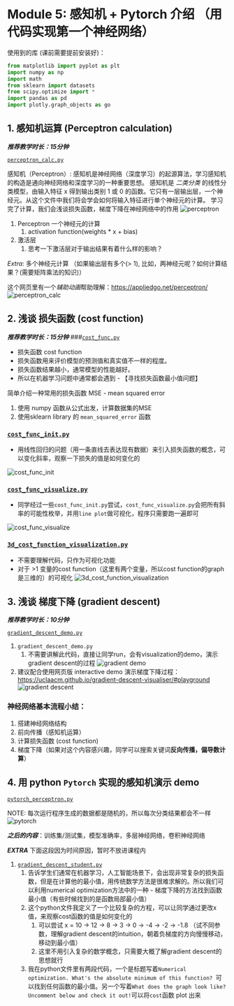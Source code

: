 # Module 5: 感知机 + Pytorch 介绍 （用代码实现第一个神经网络）


使用到的库 (课前需要提前安装好)：
```python
from matplotlib import pyplot as plt
import numpy as np
import math
from sklearn import datasets
from scipy.optimize import *
import pandas as pd
import plotly.graph_objects as go
```

## 1. 感知机运算 (Perceptron calculation)
***推荐教学时长：15分钟***

[`perceptron_calc.py`](/Module5/perceptron_calc.py)

感知机（Perceptron）: 感知机是神经网络（深度学习）的起源算法，学习感知机的构造是通向神经网络和深度学习的一种重要思想。
感知机是 *二类分类* 的线性分类模型，由输入特征 x 得到输出类别 1 或 0 的函数。它只有一层输出层，一个神经元。从这个文件中我们将会学会如何将输入特征进行单个神经元的计算。
学习完了计算，我们会浅谈损失函数，梯度下降在神经网络中的作用
![perceptron](/Module5/img/perceptron.png)
1. Perceptron 一个神经元的计算
   1. activation function(weights * x + bias)
2. 激活层
   1. 思考一下激活层对于输出结果有着什么样的影响？

*Extra*: 多个神经元计算 （如果输出层有多个(> 1), 比如，两神经元呢？如何计算结果？(需要矩阵乘法的知识)）

这个网页里有一个*辅助动画*帮助理解：https://appliedgo.net/perceptron/
![perceptron_calc](/Module5/img/perceptron_calc.png)
## 2. 浅谈 损失函数 (cost function)
***推荐教学时长：15分钟***
###[`cost_func.py`](/Module4/cost_func.py)

* 损失函数 cost function
* 损失函数用来评价模型的预测值和真实值不一样的程度。
* 损失函数结果越小，通常模型的性能越好。
* 所以在机器学习问题中通常都会遇到 - 【寻找损失函数最小值问题】

简单介绍一种常用的损失函数
MSE - mean squared error

  1. 使用 numpy 函数从公式出发，计算数据集的MSE
  2. 使用sklearn library 的 `mean_squared_error` 函数

### [`cost_func_init.py`](/Module5/cost_func/cost_func_init.py)
- 用线性回归的问题（用一条直线去表达现有数据）来引入损失函数的概念，可以变化斜率，观察一下损失的值是如何变化的

![cost_func_init](/Module5/img/cost1.png)
### [`cost_func_visualize.py`](/Module5/cost_func/cost_func_visualize.py)
- 同学经过一些`cost_func_init.py`尝试，`cost_func_visualize.py`会把所有斜率的可能性枚举，并用`line plot`做可视化，程序只需要跑一遍即可

![cost_func_visualize](/Module5/img/cost2.png)
### [`3d_cost_function_visualization.py`](/Module5/cost_func/3d_cost_function_visualization.py)
- 不需要理解代码，只作为可视化功能
- 对于 >1 变量的cost function（这里有两个变量，所以cost function的graph是三维的）的可视化
![3d_cost_function_visualization](/Module5/img/cost3.png)



## 3. 浅谈 梯度下降 (gradient descent)
***推荐教学时长：10分钟***

[`gradient_descent_demo.py`](/Module5/gradient_descent/gradient_descent_demo.py)


1. `gradient_descent_demo.py`
   1. 不需要讲解此代码，直接让同学run，会有visualization的demo，演示gradient descent的过程
    ![gradient demo](/Module5/img/Snipaste_2021-11-12_22-57-24.png)
2. 建议配合使用网页版 interactive demo 演示梯度下降过程：https://uclaacm.github.io/gradient-descent-visualiser/#playground
![gradient descent](/Module5/img/gradient_desc.png)



### 神经网络基本流程小结：
1. 搭建神经网络结构
2. 前向传播（感知机运算）
3. 计算损失函数 (cost function)
4. 梯度下降（如果对这个内容感兴趣，同学可以搜索关键词**反向传播，偏导数计算**）

## 4. 用 python `Pytorch` 实现的感知机演示 demo
[`pytorch_perceptron.py`](pytorch_perceptron.py)

NOTE: 每次运行程序生成的数据都是随机的，所以每次分类结果都会不一样
![pytorch](/Module5/img/pytorch1.png)

***之后的内容***：训练集/测试集，模型准确率，多层神经网络，卷积神经网络


***EXTRA*** 下面这段因为时间原因，暂时不放进课程内
1. [`gradient_descent_student.py`](/Module5/gradient_descent/gradient_descent_student.py)
   1. 告诉学生们通常在机器学习，人工智能场景下，会出现非常复杂的损失函数，但是在计算他的最小值，用传统数学方法是很难求解的。所以我们可以利用numerical optimization方法中的一种 - 梯度下降的方法找到函数最小值（有些时候找到的是函数局部最小值）
   2. 这个python文件我定义了一个比较复杂的方程，可以让同学通过更改x值，来观察cost函数的值是如何变化的
      1. 可以尝试 x = 10 -> 12 -> 8 -> 3 -> 0 -> -4 -> -2 -> -1.8 （试不同参数，理解gradient descent的intuition，朝着负梯度的方向慢慢移动，移动到最小值）
      2. 这里不用引入复杂的数学概念，只需要大概了解gradient descent的思想就行
    1. 我在python文件里有两段代码，一个是标题写着`Numerical optimization. What's the absolute minimum of this function? `可以找到任何函数的最小值。另一个写着`What does the graph look like? Uncomment below and check it out!`可以将`cost`函数 plot 出来
